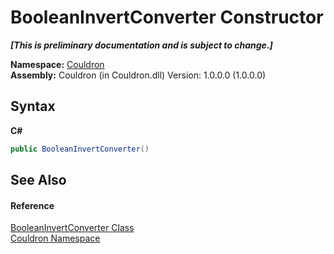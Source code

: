 # BooleanInvertConverter Constructor 
 _**\[This is preliminary documentation and is subject to change.\]**_

**Namespace:**&nbsp;<a href="N_Couldron">Couldron</a><br />**Assembly:**&nbsp;Couldron (in Couldron.dll) Version: 1.0.0.0 (1.0.0.0)

## Syntax

**C#**<br />
``` C#
public BooleanInvertConverter()
```


## See Also


#### Reference
<a href="T_Couldron_BooleanInvertConverter">BooleanInvertConverter Class</a><br /><a href="N_Couldron">Couldron Namespace</a><br />